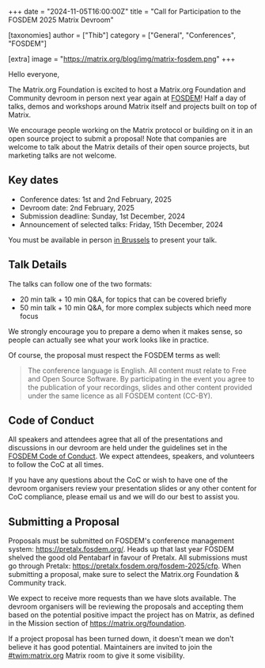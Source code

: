 +++
date = "2024-11-05T16:00:00Z"
title = "Call for Participation to the FOSDEM 2025 Matrix Devroom"

[taxonomies]
author = ["Thib"]
category = ["General", "Conferences", "FOSDEM"]

[extra]
image = "https://matrix.org/blog/img/matrix-fosdem.png"
+++

Hello everyone,

The Matrix.org Foundation is excited to host a Matrix.org Foundation and Community devroom in person next year again at [FOSDEM](https://fosdem.org/2025/)! Half a day of talks, demos and workshops around Matrix itself and projects built on top of Matrix.

We encourage people working on the Matrix protocol or building on it in an open source project to submit a proposal! Note that companies are welcome to talk about the Matrix details of their open source projects, but marketing talks are not welcome.

<!-- more -->

## Key dates

- Conference dates: 1st and 2nd February, 2025
- Devroom date: 2nd February, 2025
- Submission deadline: Sunday, 1st December, 2024
- Announcement of selected talks: Friday, 15th December, 2024

You must be available in person [in Brussels](https://fosdem.org/2025/practical/transportation/) to present your talk.


## Talk Details

The talks can follow one of the two formats:

- 20 min talk + 10 min Q&A, for topics that can be covered briefly
- 50 min talk + 10 min Q&A, for more complex subjects which need more focus

We strongly encourage you to prepare a demo when it makes sense, so people can actually see what your work looks like in practice.

Of course, the proposal must respect the FOSDEM terms as well:

> The conference language is English. All content must relate to Free and Open Source Software. By participating in the event you agree to the publication of your recordings, slides and other content provided under the same licence as all FOSDEM content (CC-BY).


## Code of Conduct

All speakers and attendees agree that all of the presentations and discussions in our devroom are held under the guidelines set in the [FOSDEM Code of Conduct](https://fosdem.org/2025/practical/conduct/). We expect attendees, speakers, and volunteers to follow the CoC at all times.

If you have any questions about the CoC or wish to have one of the devroom organisers review your presentation slides or any other content for CoC compliance, please email us and we will do our best to assist you.


## Submitting a Proposal

Proposals must be submitted on FOSDEM's conference management system: <https://pretalx.fosdem.org/>. Heads up that last year FOSDEM shelved the good old Pentabarf in favour of Pretalx. All submissions must go through Pretalx: <https://pretalx.fosdem.org/fosdem-2025/cfp>. When submitting a proposal, make sure to select the Matrix.org Foundation & Community track.

We expect to receive more requests than we have slots available. The devroom organisers will be reviewing the proposals and accepting them based on the potential positive impact the project has on Matrix, as defined in the Mission section of <https://matrix.org/foundation>.

If a project proposal has been turned down, it doesn't mean we don't believe it has good potential. Maintainers are invited to join the [#twim:matrix.org](https://matrix.to/#/#twim:matrix.org) Matrix room to give it some visibility.
